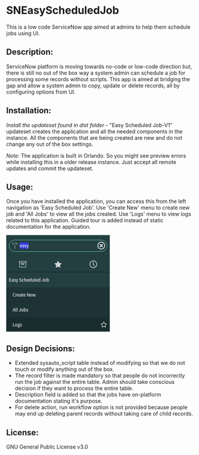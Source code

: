 **SNEasyScheduledJob**
======================

This is a low code ServiceNow app aimed at admins to help them schedule jobs using UI.

**Description:**
----------------

ServiceNow platform is moving towards no-code or low-code direction but, there is still no out of the box way a system admin can schedule a job for processing some records without scripts. This app is aimed at bridging the gap and allow a system admin to copy, update or delete records, all by configuring options from UI.

**Installation:**
-----------------

*Install the updateset found in dist folder* - "Easy Scheduled Job-V1" updateset creates the application and all the needed components in the instance. All the components that are being created are new and do not change any out of the box settings.

*Note:* The application is built in Orlando. So you might see preview errors while installing this in a older release instance. Just accept all remote updates and commit the updateset.

**Usage:**
----------

Once you have installed the application, you can access this from the left navigation as 'Easy Scheduled Job'. Use 'Create New' menu to create new job and 'All Jobs' to view all the jobs created. Use 'Logs' menu to view logs related to this application. Guided tour is added instead of static documentation for the application.

![Application](https://github.com/iamkalai/SNEasyScheduledJob/blob/master/doc/images/Menu.png)


**Design Decisions:**
---------------------

- Extended sysauto_script table instead of modifying so that we do not touch or modify anything out of the box.
- The record filter is made mandatory so that people do not incorrectly run the job against the entire table. Admin should take conscious decision if they want to process the entire table.
- Description field is added so that the jobs have on-platform documentation stating it's purpose.
- For delete action, run workflow option is not provided because people may end up deleting parent records without taking care of child records.


**License:**
------------
GNU General Public License v3.0
